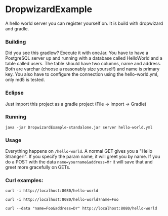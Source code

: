 # DropwizardExample
A hello world server you can register yourself on. It is build with dropwizard and gradle.

### Building
Did you see this gradlew? Execute it with oneJar.
You have to have a PostgreSQL server up and running with a database called HelloWorld and a table called users. The table should have two columns, name and address. Both are varchar (choose a reasonably size yourself) and name is primary key. You also have to configure the connection using the hello-world.yml, only md5 is tested.

### Eclipse
Just import this project as a gradle project (File -> Import -> Gradle)

### Running
```java -jar DropwizardExample-standalone.jar server hello-world.yml```

### Usage
Everything happens on `/hello-world`. A normal GET gives you a "Hello Stranger!". If you specify the param name, it will greet you by name. If you do a POST with the data `name=yourname&address=Mr` it will save that and greet more gracefully on GETs.

### Curl examples:

```curl -i http://localhost:8080/hello-world```

```curl -i http://localhost:8080/hello-world?name=Foo```

```curl --data "name=Foo&address=Dr" http://localhost:8080/hello-world```
